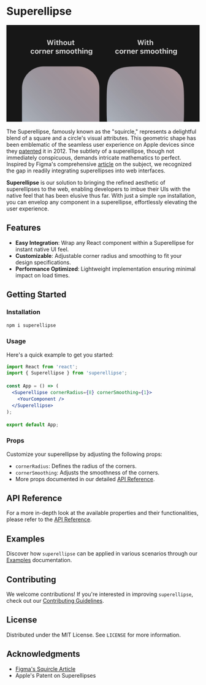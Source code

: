 
# Superellipse

![Superellipse Banner](./superellipse_example.jpg)

The Superellipse, famously known as the "squircle," represents a delightful blend of a square and a circle's visual attributes. This geometric shape has been emblematic of the seamless user experience on Apple devices since they [patented](http://assets.sbnation.com/assets/1701443/USD670286S1.pdf) it in 2012. The subtlety of a superellipse, though not immediately conspicuous, demands intricate mathematics to perfect. Inspired by Figma's comprehensive [article](https://www.figma.com/blog/desperately-seeking-squircles/) on the subject, we recognized the gap in readily integrating superellipses into web interfaces.

**Superellipse** is our solution to bringing the refined aesthetic of superellipses to the web, enabling developers to imbue their UIs with the native feel that has been elusive thus far. With just a simple `npm` installation, you can envelop any component in a superellipse, effortlessly elevating the user experience.

## Features

- **Easy Integration**: Wrap any React component within a Superellipse for instant native UI feel.
- **Customizable**: Adjustable corner radius and smoothing to fit your design specifications.
- **Performance Optimized**: Lightweight implementation ensuring minimal impact on load times.

## Getting Started

### Installation

```bash
npm i superellipse
```

### Usage

Here's a quick example to get you started:

```jsx
import React from 'react';
import { Superellipse } from 'superellipse';

const App = () => (
  <Superellipse cornerRadius={8} cornerSmoothing={1}>
    <YourComponent />
  </Superellipse>
);

export default App;
```

### Props

Customize your superellipse by adjusting the following props:

- `cornerRadius`: Defines the radius of the corners.
- `cornerSmoothing`: Adjusts the smoothness of the corners.
- More props documented in our detailed [API Reference](#api-reference).

## API Reference

For a more in-depth look at the available properties and their functionalities, please refer to the [API Reference](docs/api.md).

## Examples

Discover how `superellipse` can be applied in various scenarios through our [Examples](docs/examples.md) documentation.

## Contributing

We welcome contributions! If you're interested in improving `superellipse`, check out our [Contributing Guidelines](CONTRIBUTING.md).

## License

Distributed under the MIT License. See `LICENSE` for more information.

## Acknowledgments

- [Figma's Squircle Article](https://www.figma.com/blog/desperately-seeking-squircles/)
- Apple's Patent on Superellipses
